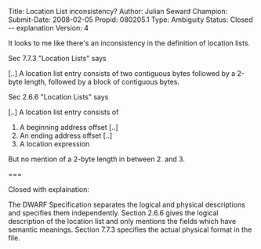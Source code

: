 Title:       Location List inconsistency?
Author:      Julian Seward
Champion:    
Submit-Date: 2008-02-05
Propid:      080205.1
Type:        Ambiguity
Status:      Closed -- explanation
Version:     4

It looks to me like there's an inconsistency in the definition
of location lists.

Sec 7.7.3 "Location Lists" says

  [..] A location list entry consists of two contiguous bytes 
  followed by a 2-byte length, followed by a block of contiguous
  bytes.

Sec 2.6.6 "Location Lists" says

  [..] A location list entry consists of
  1. A beginning address offset [..]
  2. An ending address offset [..]
  3. A location expression

But no mention of a 2-byte length in between 2. and 3.

===

Closed with explaination:

The DWARF Specification separates the logical and physical 
descriptions and specifies them independently.  Section 2.6.6
gives the logical description of the location list and only mentions
the fields which have semantic meanings.  Section 7.7.3 specifies 
the actual physical format in the file.
